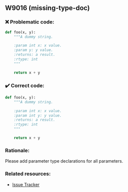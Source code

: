 ## W9016 (missing-type-doc)

### :x: Problematic code:

```python
def foo(x, y):
    """A dummy string.

    :param int x: x value.
    :param y: y value.
    :returns: a result.
    :rtype: int
    """

    return x + y
```

### :heavy_check_mark: Correct code:

```python
def foo(x, y):
    """A dummy string.

    :param int x: x value.
    :param int y: y value.
    :returns: a result.
    :rtype: int
    """

    return x + y
```

### Rationale:

Please add parameter type declarations for all parameters.

### Related resources:

- [Issue Tracker](https://github.com/PyCQA/pylint/issues?q=is%3Aissue+%22missing-type-doc%22+OR+%22W9016%22)
